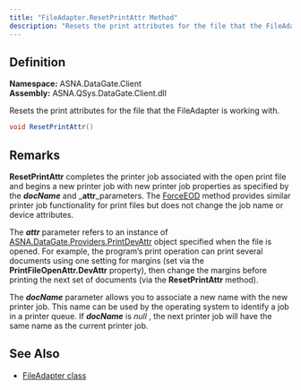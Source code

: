 ```yaml
---
title: "FileAdapter.ResetPrintAttr Method"
description: "Resets the print attributes for the file that the FileAdapter is working with."
---
```


## Definition

**Namespace:** ASNA.DataGate.Client  
**Assembly:** ASNA.QSys.DataGate.Client.dll


Resets the print attributes for the file that the FileAdapter is working with.

```cs
void ResetPrintAttr()
```

## Remarks

**ResetPrintAttr** completes the printer job associated with the open print file and begins a new printer job with new printer job properties as specified by the _**docName**_ and _**attr**_parameters.  The [ForceEOD](./file-adapter-forceeod.html) method provides similar printer job functionality for print files but does not change the job name or device attributes.

The **_attr_** parameter refers to an instance of [ASNA.DataGate.Providers.PrintDevAttr](/reference/datagate/datagate-providers/print-dev-attr.html) object specified when the file is opened.  For example, the program’s print operation can print several documents using one setting for margins (set via the **PrintFileOpenAttr.DevAttr** property), then change the margins before printing the next set of documents (via the **ResetPrintAttr** method).

The **_docName_** parameter allows you to associate a new name with the new printer job.  This name can be used by the operating system to identify a job in a printer queue.  If **_docName_** is _null_ , the next printer job will have the same name as the current printer job.


## See Also
- [FileAdapter class](file-adapter.html)
